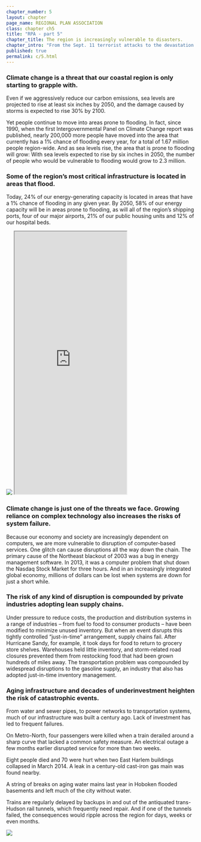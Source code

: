 ```yaml
---
chapter_number: 5
layout: chapter
page_name: REGIONAL PLAN ASSOCIATION
class: chapter ch5
title: "RPA - part 5"
chapter_title: The region is increasingly vulnerable to disasters.
chapter_intro: "From the Sept. 11 terrorist attacks to the devastation of Hurricanes Sandy and Irene, catastrophic events have exposed the tri-state region’s vulnerability to disasters of all kinds. Lives are senselessly lost. Daily life is disrupted. And the economic toll registers in the billions of dollars. Less devastating events, including severe storms and heat waves, the 2003 blackout in the Northeast and more commonplace interruptions to our transportation, electric and communications networks also take a toll."
published: true
permalink: c/5.html
---
```


### Climate change is a threat that our coastal region is only starting to grapple with.
Even if we aggressively reduce our carbon emissions, sea levels are projected to rise at least six inches by 2050, and the damage caused by storms is expected to rise 30% by 2100.

Yet people continue to move into areas prone to flooding. In fact, since 1990, when the first Intergovernmental Panel on Climate Change report was published, nearly 200,000 more people have moved into the area that currently has a 1% chance of flooding every year, for a total of 1.67 million people region-wide. And as sea levels rise, the area that is prone to flooding will grow: With sea levels expected to rise by six inches in 2050, the number of people who would be vulnerable to flooding would grow to 2.3 million.


### Some of the region’s most critical infrastructure is located in areas that flood.
Today, 24% of our energy-generating capacity is located in areas that have a 1% chance of flooding in any given year. By 2050, 58% of our energy capacity will be in areas prone to flooding, as will all of the region’s shipping ports, four of our major airports, 21% of our public housing units and 12% of our hospital beds.

<img src="/rpa/media/5_Vulnerable Infrastructure.png" class="img-responsive" />

<iframe src="http://volkanunsal.github.io/rpa/maps/vulnerable.html" height="700" class="wrap-map"></iframe>

### Climate change is just one of the threats we face. Growing reliance on complex technology also increases the risks of system failure.
Because our economy and society are increasingly dependent on computers, we are more vulnerable to disruption of computer-based services. One glitch can cause disruptions all the way down the chain. The primary cause of the Northeast blackout of 2003 was a bug in energy management software. In 2013, it was a computer problem that shut down the Nasdaq Stock Market for three hours. And in an increasingly integrated global economy, millions of dollars can be lost when systems are down for just a short while.

### The risk of any kind of disruption is compounded by private industries adopting lean supply chains.
Under pressure to reduce costs, the production and distribution systems in a range of industries – from fuel to food to consumer products – have been modified to minimize unused inventory. But when an event disrupts this tightly controlled “just-in-time” arrangement, supply chains fail. After Hurricane Sandy, for example, it took days for food to return to grocery store shelves. Warehouses held little inventory, and storm-related road closures prevented them from restocking food that had been grown hundreds of miles away. The transportation problem was compounded by widespread disruptions to the gasoline supply, an industry that also has adopted just-in-time inventory management.


### Aging infrastructure and decades of underinvestment heighten the risk of catastrophic events.
From water and sewer pipes, to power networks to transportation systems, much of our infrastructure was built a century ago. Lack of investment has led to frequent failures.

On Metro-North, four passengers were killed when a train derailed around a sharp curve that lacked a common safety measure. An electrical outage a few months earlier disrupted service for more than two weeks.

Eight people died and 70 were hurt when two East Harlem buildings collapsed in March 2014. A leak in a century-old cast-iron gas main was found nearby.

A string of breaks on aging water mains last year in Hoboken flooded basements and left much of the city without water.

Trains are regularly delayed by backups in and out of the antiquated trans-Hudson rail tunnels, which frequently need repair. And if one of the tunnels failed, the consequences would ripple across the region for days, weeks or even months.

<img src="/rpa/media/5_MTA-JPChan_Cropped.png" class="img-responsive" />
